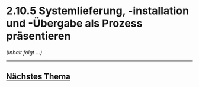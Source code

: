 # 2.10.5 Systemlieferung, -installation und -Übergabe als Prozess präsentieren

*(Inhalt folgt ...)*


---

## [Nächstes Thema](../2.11_Kontrolle_und_Reflexion_des_Lernfeldes/2.11_Kontrolle_und_Reflexion_des_Lernfeldes.md)